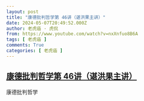 ```yaml
---
layout: post
title: "康德批判哲学第 46讲（谌洪果主讲）"
date: 2024-05-07T20:49:52.000Z
author: 老虎庙 · 虎侃
from: https://www.youtube.com/watch?v=nxXnfuo8B6A
tags: [ 老虎庙 ]
comments: True
categories: [ 老虎庙 ]
---
```

<!--1715114992000-->
[康德批判哲学第 46讲（谌洪果主讲）](https://www.youtube.com/watch?v=nxXnfuo8B6A)
------

<div>
康德批判哲学
</div>
